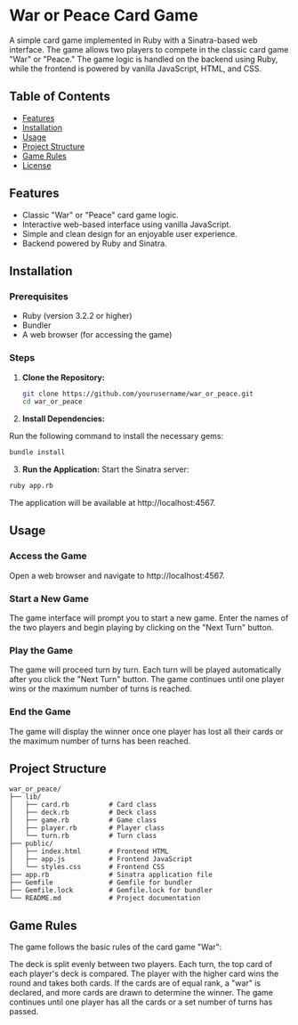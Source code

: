 # War or Peace Card Game

A simple card game implemented in Ruby with a Sinatra-based web interface. The game allows two players to compete in the classic card game "War" or "Peace." The game logic is handled on the backend using Ruby, while the frontend is powered by vanilla JavaScript, HTML, and CSS.

## Table of Contents

- [Features](#features)
- [Installation](#installation)
- [Usage](#usage)
- [Project Structure](#project-structure)
- [Game Rules](#game-rules)
- [License](#license)

## Features

- Classic "War" or "Peace" card game logic.
- Interactive web-based interface using vanilla JavaScript.
- Simple and clean design for an enjoyable user experience.
- Backend powered by Ruby and Sinatra.

## Installation

### Prerequisites

- Ruby (version 3.2.2 or higher)
- Bundler
- A web browser (for accessing the game)

### Steps

1. **Clone the Repository:**

   ```bash
   git clone https://github.com/yourusername/war_or_peace.git
   cd war_or_peace


2. **Install Dependencies:**

Run the following command to install the necessary gems:

```bash
bundle install
```

3. **Run the Application:**
Start the Sinatra server:

```bash
ruby app.rb
```

The application will be available at http://localhost:4567.

## Usage

### Access the Game
Open a web browser and navigate to http://localhost:4567.

### Start a New Game

The game interface will prompt you to start a new game. Enter the names of the two players and begin playing by clicking on the "Next Turn" button.

### Play the Game

The game will proceed turn by turn.
Each turn will be played automatically after you click the "Next Turn" button.
The game continues until one player wins or the maximum number of turns is reached.

### End the Game

The game will display the winner once one player has lost all their cards or the maximum number of turns has been reached.

## Project Structure

```
war_or_peace/
├── lib/
│   ├── card.rb          # Card class
│   ├── deck.rb          # Deck class
│   ├── game.rb          # Game class
│   ├── player.rb        # Player class
│   └── turn.rb          # Turn class
├── public/
│   ├── index.html       # Frontend HTML
│   ├── app.js           # Frontend JavaScript
│   └── styles.css       # Frontend CSS
├── app.rb               # Sinatra application file
├── Gemfile              # Gemfile for bundler
├── Gemfile.lock         # Gemfile.lock for bundler
└── README.md            # Project documentation
```

## Game Rules

The game follows the basic rules of the card game "War":

The deck is split evenly between two players.
Each turn, the top card of each player's deck is compared.
The player with the higher card wins the round and takes both cards.
If the cards are of equal rank, a "war" is declared, and more cards are drawn to determine the winner.
The game continues until one player has all the cards or a set number of turns has passed.